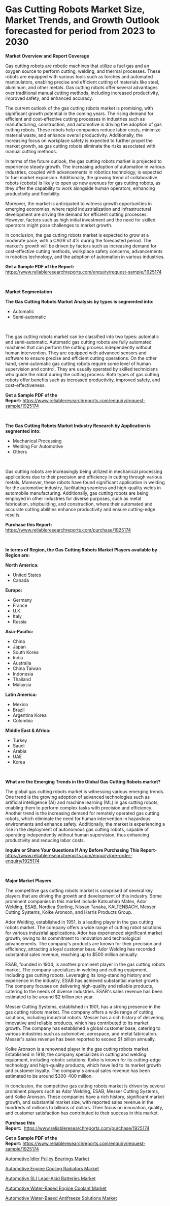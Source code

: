 <p><h1>Gas Cutting Robots Market Size, Market Trends, and Growth Outlook forecasted for period from 2023 to 2030</h1></p><p><strong>Market Overview and Report Coverage</strong></p>
<p><p>Gas cutting robots are robotic machines that utilize a fuel gas and an oxygen source to perform cutting, welding, and thermal processes. These robots are equipped with various tools such as torches and automated manipulators, enabling precise and efficient cutting of materials like steel, aluminum, and other metals. Gas cutting robots offer several advantages over traditional manual cutting methods, including increased productivity, improved safety, and enhanced accuracy.</p><p>The current outlook of the gas cutting robots market is promising, with significant growth potential in the coming years. The rising demand for efficient and cost-effective cutting processes in industries such as manufacturing, construction, and automotive is driving the adoption of gas cutting robots. These robots help companies reduce labor costs, minimize material waste, and enhance overall productivity. Additionally, the increasing focus on workplace safety is expected to further propel the market growth, as gas cutting robots eliminate the risks associated with manual cutting methods.</p><p>In terms of the future outlook, the gas cutting robots market is projected to experience steady growth. The increasing adoption of automation in various industries, coupled with advancements in robotics technology, is expected to fuel market expansion. Additionally, the growing trend of collaborative robots (cobots) is likely to open up new avenues for gas cutting robots, as they offer the capability to work alongside human operators, enhancing productivity and flexibility.</p><p>Moreover, the market is anticipated to witness growth opportunities in emerging economies, where rapid industrialization and infrastructural development are driving the demand for efficient cutting processes. However, factors such as high initial investment and the need for skilled operators might pose challenges to market growth.</p><p>In conclusion, the gas cutting robots market is expected to grow at a moderate pace, with a CAGR of 4% during the forecasted period. The market's growth will be driven by factors such as increasing demand for cost-effective cutting methods, workplace safety concerns, advancements in robotics technology, and the adoption of automation in various industries.</p></p>
<p><strong>Get a Sample PDF of the Report:</strong> <a href="https://www.reliableresearchreports.com/enquiry/request-sample/1925174">https://www.reliableresearchreports.com/enquiry/request-sample/1925174</a></p>
<p>&nbsp;</p>
<p><strong>Market Segmentation</strong></p>
<p><strong>The Gas Cutting Robots Market Analysis by types is segmented into:</strong></p>
<p><ul><li>Automatic</li><li>Semi-automatic</li></ul></p>
<p>&nbsp;</p>
<p><p>The gas cutting robots market can be classified into two types: automatic and semi-automatic. Automatic gas cutting robots are fully automated machines that can perform the cutting process independently without human intervention. They are equipped with advanced sensors and software to ensure precise and efficient cutting operations. On the other hand, semi-automatic gas cutting robots require some level of human supervision and control. They are usually operated by skilled technicians who guide the robot during the cutting process. Both types of gas cutting robots offer benefits such as increased productivity, improved safety, and cost-effectiveness.</p></p>
<p><strong>Get a Sample PDF of the Report:</strong>&nbsp;<a href="https://www.reliableresearchreports.com/enquiry/request-sample/1925174">https://www.reliableresearchreports.com/enquiry/request-sample/1925174</a></p>
<p>&nbsp;</p>
<p><strong>The Gas Cutting Robots Market Industry Research by Application is segmented into:</strong></p>
<p><ul><li>Mechanical Processing</li><li>Welding For Automotive</li><li>Others</li></ul></p>
<p>&nbsp;</p>
<p><p>Gas cutting robots are increasingly being utilized in mechanical processing applications due to their precision and efficiency in cutting through various metals. Moreover, these robots have found significant application in welding for the automotive industry, facilitating seamless and high-quality welds in automobile manufacturing. Additionally, gas cutting robots are being employed in other industries for diverse purposes, such as metal fabrication, shipbuilding, and construction, where their automated and accurate cutting abilities enhance productivity and ensure cutting-edge results.</p></p>
<p><strong>Purchase this Report:</strong>&nbsp; <a href="https://www.reliableresearchreports.com/purchase/1925174">https://www.reliableresearchreports.com/purchase/1925174</a></p>
<p>&nbsp;</p>
<p><strong>In terms of Region, the Gas Cutting Robots Market Players available by Region are:</strong></p>
<p>
    <p> <strong> North America: </strong>
        <ul>
            <li>United States</li>
            <li>Canada</li>
        </ul>
        </p> 
    <p> <strong> Europe: </strong>
        <ul>
            <li>Germany</li>
            <li>France</li>
            <li>U.K.</li>
            <li>Italy</li>
            <li>Russia</li>
        </ul>
        </p> 
    <p> <strong> Asia-Pacific: </strong>
        <ul>
            <li>China</li>
            <li>Japan</li>
            <li>South Korea</li>
            <li>India</li>
            <li>Australia</li>
            <li>China Taiwan</li>
            <li>Indonesia</li>
            <li>Thailand</li>
            <li>Malaysia</li>
        </ul>
        </p> 
    <p> <strong> Latin America: </strong>
        <ul>
            <li>Mexico</li>
            <li>Brazil</li>
            <li>Argentina Korea</li>
            <li>Colombia</li>
        </ul>
        </p> 
    <p> <strong> Middle East & Africa: </strong>
        <ul>
            <li>Turkey</li>
            <li>Saudi</li>
            <li>Arabia</li>
            <li>UAE</li>
            <li>Korea</li>
        </ul>
    </p>
    </p>
<p>&nbsp;</p>
<p><strong>What are the Emerging Trends in the Global Gas Cutting Robots market?</strong></p>
<p><p>The global gas cutting robots market is witnessing various emerging trends. One trend is the growing adoption of advanced technologies such as artificial intelligence (AI) and machine learning (ML) in gas cutting robots, enabling them to perform complex tasks with precision and efficiency. Another trend is the increasing demand for remotely operated gas cutting robots, which eliminate the need for human intervention in hazardous environments and enhance safety. Additionally, the market is experiencing a rise in the deployment of autonomous gas cutting robots, capable of operating independently without human supervision, thus enhancing productivity and reducing labor costs.</p></p>
<p><strong>Inquire or Share Your Questions If Any Before Purchasing This Report</strong>- <a href="https://www.reliableresearchreports.com/enquiry/pre-order-enquiry/1925174">https://www.reliableresearchreports.com/enquiry/pre-order-enquiry/1925174</a></p>
<p>&nbsp;</p>
<p><strong>Major Market Players</strong></p>
<p><p>The competitive gas cutting robots market is comprised of several key players that are driving the growth and development of this industry. Some prominent companies in this market include Katsushiro Matex, Ador Welding, ESAB, Nordica Sterling, Nissan Tanaka, KALTENBACH, Messer Cutting Systems, Koike Aronson, and Harris Products Group.</p><p>Ador Welding, established in 1951, is a leading player in the gas cutting robots market. The company offers a wide range of cutting robot solutions for various industrial applications. Ador has experienced significant market growth, owing to its commitment to innovation and technological advancements. The company's products are known for their precision and efficiency, attracting a loyal customer base. Ador Welding has recorded substantial sales revenue, reaching up to $500 million annually.</p><p>ESAB, founded in 1904, is another prominent player in the gas cutting robots market. The company specializes in welding and cutting equipment, including gas cutting robots. Leveraging its long-standing history and experience in the industry, ESAB has achieved substantial market growth. The company focuses on delivering high-quality and reliable products, catering to the needs of diverse industries. ESAB's sales revenue has been estimated to be around $2 billion per year.</p><p>Messer Cutting Systems, established in 1901, has a strong presence in the gas cutting robots market. The company offers a wide range of cutting solutions, including industrial robots. Messer has a rich history of delivering innovative and reliable products, which has contributed to its market growth. The company has established a global customer base, catering to various industries such as automotive, aerospace, and metal fabrication. Messer's sales revenue has been reported to exceed $1 billion annually.</p><p>Koike Aronson is a renowned player in the gas cutting robots market. Established in 1918, the company specializes in cutting and welding equipment, including robotic solutions. Koike is known for its cutting-edge technology and high-quality products, which have led to its market growth and customer loyalty. The company's annual sales revenue has been estimated to be around $300-400 million.</p><p>In conclusion, the competitive gas cutting robots market is driven by several prominent players such as Ador Welding, ESAB, Messer Cutting Systems, and Koike Aronson. These companies have a rich history, significant market growth, and substantial market size, with reported sales revenue in the hundreds of millions to billions of dollars. Their focus on innovation, quality, and customer satisfaction has contributed to their success in this market.</p></p>
<p><strong>Purchase this Report:</strong>&nbsp;&nbsp;<a href="https://www.reliableresearchreports.com/purchase/1925174">https://www.reliableresearchreports.com/purchase/1925174</a></p>
<p></p>
<p><strong>Get a Sample PDF of the Report:</strong>&nbsp;<a href="https://www.reliableresearchreports.com/enquiry/request-sample/1925174">https://www.reliableresearchreports.com/enquiry/request-sample/1925174</a></p>
<p><p><a href="https://medium.com/@noise.asset.organ/automotive-idler-pulley-bearings-market-furnishes-information-on-market-share-market-trends-and-8873af7e1251">Automotive Idler Pulley Bearings Market</a></p><p><a href="https://medium.com/@sink.pay.sand/automotive-engine-cooling-radiators-market-size-market-outlook-and-market-forecast-2023-to-2030-72f280b2793f">Automotive Engine Cooling Radiators Market</a></p><p><a href="https://medium.com/@fire.belt.bug/automotive-sli-lead-acid-batteries-market-size-cagr-trends-2024-2030-f61356062336">Automotive SLI Lead-Acid Batteries Market</a></p><p><a href="https://medium.com/@stand.tough.park/automotive-water-based-engine-coolant-market-analysis-its-cagr-market-segmentation-and-global-be164fac8198">Automotive Water-Based Engine Coolant Market</a></p><p><a href="https://medium.com/@press.bell.sigh/automotive-water-based-antifreeze-solutions-market-analysis-its-cagr-market-segmentation-and-24b2f7f0a5a1">Automotive Water-Based Antifreeze Solutions Market</a></p></p>